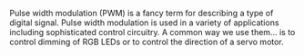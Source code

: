Pulse width modulation (PWM) is a fancy term for describing a type of digital signal. Pulse width modulation is used in a variety of applications including sophisticated control circuitry. A common way we use them... is to control dimming of RGB LEDs or to control the direction of a servo motor.